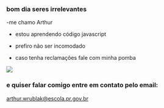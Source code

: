 ### **bom dia seres irrelevantes**

-me chamo Arthur

- estou aprendendo código javascript

- prefiro não ser incomodado

- caso tenha reclamações fale com minha pomba



![](https://media1.tenor.com/m/f42sidbznLwAAAAC/triggered-ninjaturtle.gif)





### e quiser falar comigo entre em contato pelo email:
arthur.wrublak@escola.pr.gov.br




